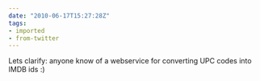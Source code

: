 ```yaml
---
date: "2010-06-17T15:27:28Z"
tags:
- imported
- from-twitter
---
```

Lets clarify: anyone know of a webservice for converting UPC codes into IMDB ids :)
